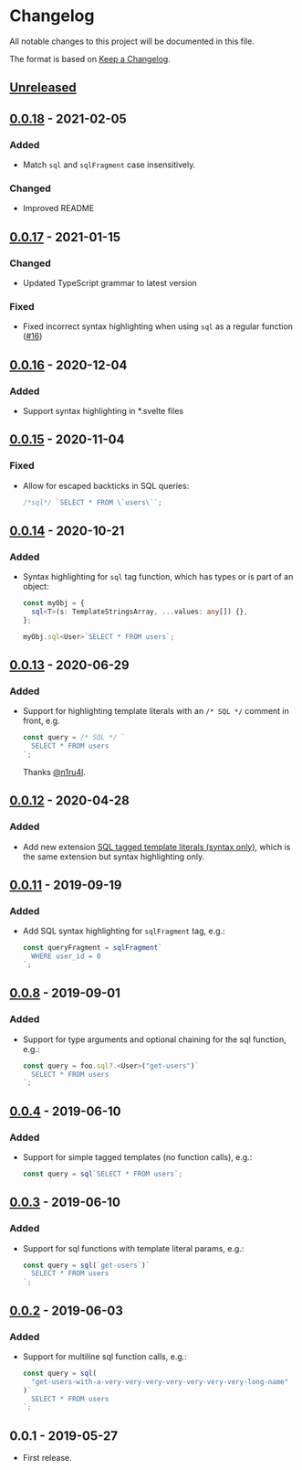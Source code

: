 # Changelog

All notable changes to this project will be documented in this file.

The format is based on [Keep a Changelog](https://keepachangelog.com/en/1.0.0/).

## [Unreleased]

## [0.0.18] - 2021-02-05

### Added

- Match `sql` and `sqlFragment` case insensitively.

### Changed

- Improved README

## [0.0.17] - 2021-01-15

### Changed

- Updated TypeScript grammar to latest version

### Fixed

- Fixed incorrect syntax highlighting when using `sql` as a regular function ([#16](https://github.com/frigus02/vscode-sql-tagged-template-literals/issues/16))

## [0.0.16] - 2020-12-04

### Added

- Support syntax highlighting in \*.svelte files

## [0.0.15] - 2020-11-04

### Fixed

- Allow for escaped backticks in SQL queries:

  ```ts
  /*sql*/ `SELECT * FROM \`users\``;
  ```

## [0.0.14] - 2020-10-21

### Added

- Syntax highlighting for `sql` tag function, which has types or is part of an object:

  ```ts
  const myObj = {
    sql<T>(s: TemplateStringsArray, ...values: any[]) {},
  };

  myObj.sql<User>`SELECT * FROM users`;
  ```

## [0.0.13] - 2020-06-29

### Added

- Support for highlighting template literals with an `/* SQL */` comment in front, e.g.

  ```ts
  const query = /* SQL */ `
    SELECT * FROM users
  `;
  ```

  Thanks [@n1ru4l](https://github.com/n1ru4l).

## [0.0.12] - 2020-04-28

### Added

- Add new extension [SQL tagged template literals (syntax only)](https://marketplace.visualstudio.com/items?itemName=frigus02.vscode-sql-tagged-template-literals-syntax-only), which is the same extension but syntax highlighting only.

## [0.0.11] - 2019-09-19

### Added

- Add SQL syntax highlighting for `sqlFragment` tag, e.g.:

  ```ts
  const queryFragment = sqlFragment`
    WHERE user_id = 0
  `;
  ```

## [0.0.8] - 2019-09-01

### Added

- Support for type arguments and optional chaining for the sql function, e.g.:

  ```ts
  const query = foo.sql?.<User>("get-users")`
    SELECT * FROM users
  `;
  ```

## [0.0.4] - 2019-06-10

### Added

- Support for simple tagged templates (no function calls), e.g.:

  ```ts
  const query = sql`SELECT * FROM users`;
  ```

## [0.0.3] - 2019-06-10

### Added

- Support for sql functions with template literal params, e.g.:

  ```ts
  const query = sql(`get-users`)`
    SELECT * FROM users
  `;
  ```

## [0.0.2] - 2019-06-03

### Added

- Support for multiline sql function calls, e.g.:

  ```ts
  const query = sql(
    "get-users-with-a-very-very-very-very-very-very-very-long-name"
  )`
    SELECT * FROM users
  `;
  ```

## 0.0.1 - 2019-05-27

- First release.

[unreleased]: https://github.com/frigus02/vscode-sql-tagged-template-literals/compare/v0.0.18...HEAD
[0.0.18]: https://github.com/frigus02/vscode-sql-tagged-template-literals/compare/v0.0.17...v0.0.18
[0.0.17]: https://github.com/frigus02/vscode-sql-tagged-template-literals/compare/v0.0.16...v0.0.17
[0.0.16]: https://github.com/frigus02/vscode-sql-tagged-template-literals/compare/v0.0.15...v0.0.16
[0.0.15]: https://github.com/frigus02/vscode-sql-tagged-template-literals/compare/v0.0.14...v0.0.15
[0.0.14]: https://github.com/frigus02/vscode-sql-tagged-template-literals/compare/v0.0.13...v0.0.14
[0.0.13]: https://github.com/frigus02/vscode-sql-tagged-template-literals/compare/v0.0.12...v0.0.13
[0.0.12]: https://github.com/frigus02/vscode-sql-tagged-template-literals/compare/v0.0.11...v0.0.12
[0.0.11]: https://github.com/frigus02/vscode-sql-tagged-template-literals/compare/v0.0.8...v0.0.11
[0.0.8]: https://github.com/frigus02/vscode-sql-tagged-template-literals/compare/v0.0.4...v0.0.8
[0.0.4]: https://github.com/frigus02/vscode-sql-tagged-template-literals/compare/v0.0.3...v0.0.4
[0.0.3]: https://github.com/frigus02/vscode-sql-tagged-template-literals/compare/v0.0.2...v0.0.3
[0.0.2]: https://github.com/frigus02/vscode-sql-tagged-template-literals/compare/v0.0.1...v0.0.2
